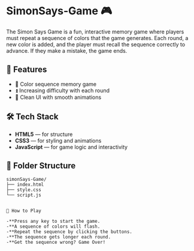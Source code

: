 # SimonSays-Game 🎮

The Simon Says Game is a fun, interactive memory game where players must repeat a sequence of colors that the game generates. Each round, a new color is added, and the player must recall the sequence correctly to advance. If they make a mistake, the game ends.

## 🚀 Features

- 🎵 Color sequence memory game
- ⏫ Increasing difficulty with each round
- 🎨 Clean UI with smooth animations

 ## 🛠️ Tech Stack

- **HTML5** — for structure  
- **CSS3** — for styling and animations  
- **JavaScript** — for game logic and interactivity  

## 📂 Folder Structure

```plaintext
simonSays-Game/
├── index.html
├── style.css
└── script.js

 
📌 How to Play

-**Press any key to start the game.
-**A sequence of colors will flash.
-**Repeat the sequence by clicking the buttons.
-**The sequence gets longer each round.
-**Get the sequence wrong? Game Over!

